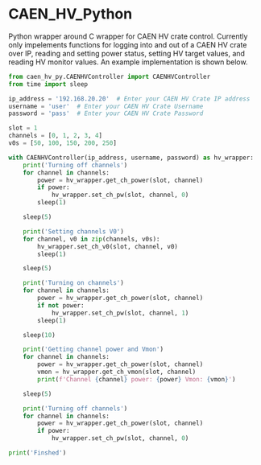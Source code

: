 # CAEN_HV_Python
Python wrapper around C wrapper for CAEN HV crate control.
Currently only impelements functions for logging into and out of a CAEN HV crate over IP, reading and setting power status, setting HV target values, and reading HV monitor values.
An example implementation is shown below.

```python
from caen_hv_py.CAENHVController import CAENHVController
from time import sleep

ip_address = '192.168.20.20'  # Enter your CAEN HV Crate IP address
username = 'user'  # Enter your CAEN HV Crate Username
password = 'pass'  # Enter your CAEN HV Crate Password

slot = 1
channels = [0, 1, 2, 3, 4]
v0s = [50, 100, 150, 200, 250]

with CAENHVController(ip_address, username, password) as hv_wrapper:
    print('Turning off channels')
    for channel in channels:
        power = hv_wrapper.get_ch_power(slot, channel)
        if power:
            hv_wrapper.set_ch_pw(slot, channel, 0)
        sleep(1)

    sleep(5)

    print('Setting channels V0')
    for channel, v0 in zip(channels, v0s):
        hv_wrapper.set_ch_v0(slot, channel, v0)
        sleep(1)

    sleep(5)

    print('Turning on channels')
    for channel in channels:
        power = hv_wrapper.get_ch_power(slot, channel)
        if not power:
            hv_wrapper.set_ch_pw(slot, channel, 1)
        sleep(1)

    sleep(10)

    print('Getting channel power and Vmon')
    for channel in channels:
        power = hv_wrapper.get_ch_power(slot, channel)
        vmon = hv_wrapper.get_ch_vmon(slot, channel)
        print(f'Channel {channel} power: {power} Vmon: {vmon}')

    sleep(5)

    print('Turning off channels')
    for channel in channels:
        power = hv_wrapper.get_ch_power(slot, channel)
        if power:
            hv_wrapper.set_ch_pw(slot, channel, 0)

print('Finshed')
